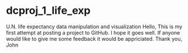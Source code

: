 # dcproj_1_life_exp
U.N. life expectancy data manipulation and visualization
Hello,
This is my first attempt at posting a project to GitHub.  I hope it goes well.  If anyone would like to give me some feedback it would be appriciated.
Thank you,
John
